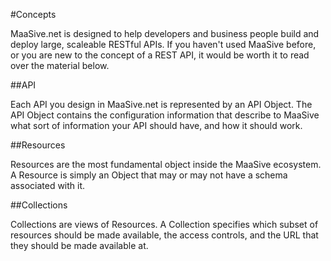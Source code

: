 #Concepts

MaaSive.net is designed to help developers and business people build and deploy large, scaleable RESTful APIs.  If you haven't used MaaSive before, or you are new to the concept of a REST API, it would be worth it to read over the material below.

##API

Each API you design in MaaSive.net is represented by an API Object.  The API Object contains the configuration information that describe to MaaSive what sort of information your API should have, and how it should work.

##Resources

Resources are the most fundamental object inside the MaaSive ecosystem.  A Resource is simply an Object that may or may not have a schema associated with it.

##Collections

Collections are views of Resources.  A Collection specifies which subset of resources should be made available, the access controls, and the URL that they should be made available at.
